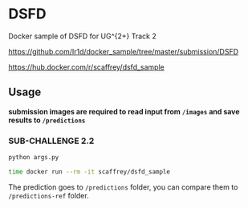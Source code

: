 # DSFD

Docker sample of DSFD for UG^{2+} Track 2

https://github.com/Ir1d/docker_sample/tree/master/submission/DSFD

https://hub.docker.com/r/scaffrey/dsfd_sample

## Usage

**submission images are required to read input from `/images` and save results to `/predictions`**

### SUB-CHALLENGE 2.2

```python
python args.py
```

```bash
time docker run --rm -it scaffrey/dsfd_sample
```

The prediction goes to `/predictions` folder, you can compare them to `/predictions-ref` folder.
